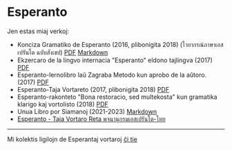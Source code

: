 <link rel="stylesheet" href="https://warut92.github.io/stilo.css">


# Esperanto
Jen estas miaj verkoj:
- Konciza Gramatiko de Esperanto (2016, plibonigita 2018) (ไวยากรณ์ภาษาเอสเปรันโต ฉบับสังเขป) [PDF](https://drive.google.com/file/d/1t1Wd_nqm5T6oLIYasl3Of9pn7KUM13qA/view) [Markdown](https://warut92.github.io/konciza_gramatiko_th/)
- Ekzercaro de la lingvo internacia "Esperanto" eldono tajlingva (2017) [PDF](https://drive.google.com/file/d/14USZiTqreqW6cqAosT2GH3V_4Ln6cF8a/view)
- Esperanto-lernolibro laŭ Zagraba Metodo kun aprobo de la aŭtoro. (2017) [PDF](https://drive.google.com/file/d/15GdYdnHXYj3AwsMnUPo7mU-v1q9bmKsR/view)
- Esperanto-Taja Vortareto (2017, plibonigita 2018)  [PDF](https://drive.google.com/file/d/1SiDFOS53_VungmPqvyz9V4F8K9iEXFCe/view)
- Esperanto-rakonteto "Bona restoracio, sed multekosta" kun gramatika klarigo kaj vortolisto (2018)  [PDF](https://drive.google.com/file/d/1GAn7fXh1AV5p8M7RT_SsfZCSYbTi-KUS/view)
- Unua Libro por Siamanoj (2021-2023) [Markdown](./unualibro)
- [Esperanto - Taja Vortaro Reta พจนานุกรมเอสเปรันโต-ไทย](https://vortaro.warut.net)


***

Mi kolektis ligilojn de Esperantaj vortaroj [ĉi tie](./vortaroj.md)
